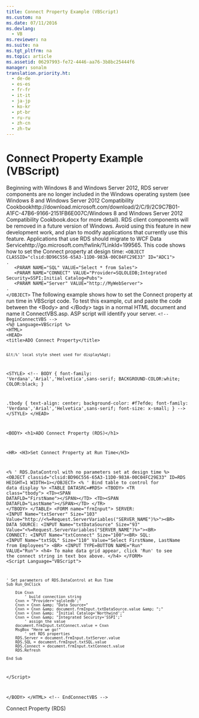 ```yaml
---
title: Connect Property Example (VBScript)
ms.custom: na
ms.date: 07/11/2016
ms.devlang: 
  - VB
ms.reviewer: na
ms.suite: na
ms.tgt_pltfrm: na
ms.topic: article
ms.assetid: 06297993-fe72-4446-aa76-3b8bc25444f6
manager: sonalm
translation.priority.ht: 
  - de-de
  - es-es
  - fr-fr
  - it-it
  - ja-jp
  - ko-kr
  - pt-br
  - ru-ru
  - zh-cn
  - zh-tw
---
```

# Connect Property Example (VBScript)
<?xml version="1.0" encoding="utf-8"?>
<developerReferenceWithoutSyntaxDocument xmlns="http://ddue.schemas.microsoft.com/authoring/2003/5" xmlns:xlink="http://www.w3.org/1999/xlink" xmlns:xsi="http://www.w3.org/2001/XMLSchema-instance" xsi:schemaLocation="http://ddue.schemas.microsoft.com/authoring/2003/5 http://dduestorage.blob.core.windows.net/ddueschema/developer.xsd">
  <introduction>
    <alert class="important">
      <para>Beginning with Windows 8 and Windows Server 2012, RDS server components are no longer included in the Windows operating system (see Windows 8 and <externalLink><linkText>Windows Server 2012 Compatibility Cookbook</linkText><linkUri>http://download.microsoft.com/download/2/C/9/2C9C7B01-A1FC-47B6-9166-2151FB6E007C/Windows 8 and Windows Server 2012 Compatibility Cookbook.docx</linkUri></externalLink> for more detail). RDS client components will be removed in a future version of Windows. Avoid using this feature in new development work, and plan to modify applications that currently use this feature. Applications that use RDS should migrate to <externalLink><linkText>WCF Data Service</linkText><linkUri>http://go.microsoft.com/fwlink/?LinkId=199565</linkUri></externalLink>.</para>
    </alert>
    <para>This code shows how to set the <legacyLink xlink:href="dbad5e77-b213-4eb8-aecf-d60f203fdb59">Connect</legacyLink> property at design time:</para>
    <code>&lt;OBJECT CLASSID="clsid:BD96C556-65A3-11D0-983A-00C04FC29E33" ID="ADC1"&gt;
.
   &lt;PARAM NAME="SQL" VALUE="Select * from Sales"&gt;
   &lt;PARAM NAME="CONNECT" VALUE="Provider=SQLOLEDB;Integrated Security=SSPI;Initial Catalog=Pubs"&gt;
   &lt;PARAM NAME="Server" VALUE="http://MyWebServer"&gt;
.
&lt;/OBJECT&gt;</code>
    <para>The following example shows how to set the <legacyBold>Connect</legacyBold> property at run time in VBScript code.</para>
    <para>To test this example, cut and paste the code between the &lt;Body&gt; and &lt;/Body&gt; tags in a normal HTML document and name it <legacyBold>ConnectVBS.asp</legacyBold>. ASP script will identify your server.</para>
    <code>&lt;!-- BeginConnectVBS --&gt;
&lt;%@ Language=VBScript %&gt;
&lt;HTML&gt;
&lt;HEAD&gt;
&lt;title&gt;ADO Connect Property&lt;/title&gt;
    
    &lt;%' local style sheet used for display%&gt;
&lt;STYLE&gt;
&lt;!--
BODY {
   font-family: 'Verdana','Arial','Helvetica',sans-serif;
   BACKGROUND-COLOR:white;
   COLOR:black;
    }

.tbody { 
   text-align: center;
   background-color: #f7efde;
   font-family: 'Verdana','Arial','Helvetica',sans-serif; 
   font-size: x-small;
    }
--&gt;
&lt;/STYLE&gt;
&lt;/HEAD&gt;

&lt;BODY&gt;
&lt;h1&gt;ADO Connect Property (RDS)&lt;/h1&gt;

&lt;HR&gt;
&lt;H3&gt;Set Connect Property at Run Time&lt;/H3&gt;

&lt;% ' RDS.DataControl with no parameters set at design time %&gt;
&lt;OBJECT classid="clsid:BD96C556-65A3-11D0-983A-00C04FC29E33" ID=RDS HEIGHT=1 WIDTH=1&gt;&lt;/OBJECT&gt;
&lt;% ' Bind table to control for data display  %&gt;
&lt;TABLE DATASRC=#RDS&gt;
&lt;TBODY&gt;
  &lt;TR class="tbody"&gt;
    &lt;TD&gt;&lt;SPAN DATAFLD="FirstName"&gt;&lt;/SPAN&gt;&lt;/TD&gt;
    &lt;TD&gt;&lt;SPAN DATAFLD="LastName"&gt;&lt;/SPAN&gt;&lt;/TD&gt;
  &lt;/TR&gt;
&lt;/TBODY&gt;
&lt;/TABLE&gt;
&lt;FORM name="frmInput"&gt;
    SERVER: &lt;INPUT Name="txtServer" Size="103" Value="http://&lt;%=Request.ServerVariables("SERVER_NAME")%&gt;"&gt;&lt;BR&gt;
    DATA SOURCE: &lt;INPUT Name="txtDataSource" Size="93" Value="&lt;%=Request.ServerVariables("SERVER_NAME")%&gt;"&gt;&lt;BR&gt;
    CONNECT: &lt;INPUT Name="txtConnect" Size="100"&gt;&lt;BR&gt;
    SQL: &lt;INPUT Name="txtSQL" Size="110" Value="Select FirstName, LastName from Employees"&gt;
    &lt;BR&gt;
    &lt;INPUT TYPE=BUTTON NAME="Run" VALUE="Run"&gt;
    &lt;h4&gt;
    To make data grid appear, click 'Run' to see the connect string in text box above.
    &lt;/h4&gt; 
&lt;/FORM&gt;
&lt;Script Language="VBScript"&gt;

    ' Set parameters of RDS.DataControl at Run Time
    Sub Run_OnClick

        Dim Cnxn
            ' build connection string
        Cnxn = "Provider='sqloledb';"
        Cnxn = Cnxn &amp; "Data Source="
        Cnxn = Cnxn &amp; document.frmInput.txtDataSource.value &amp; ";"
        Cnxn = Cnxn &amp; "Initial Catalog='Northwind';"
        Cnxn = Cnxn &amp; "Integrated Security='SSPI';"
            ' assign the value
        document.frmInput.txtConnect.value = Cnxn
        MsgBox "Here we go!"
            ' set RDS properties
        RDS.Server = document.frmInput.txtServer.value
        RDS.SQL = document.frmInput.txtSQL.value
        RDS.Connect = document.frmInput.txtConnect.value
        RDS.Refresh

    End Sub

&lt;/Script&gt;

&lt;/BODY&gt;
&lt;/HTML&gt;
&lt;!-- EndConnectVBS --&gt;</code>
  </introduction>
  <relatedTopics>
<link xlink:href="dbad5e77-b213-4eb8-aecf-d60f203fdb59">Connect Property (RDS)</link>
</relatedTopics>
</developerReferenceWithoutSyntaxDocument>
